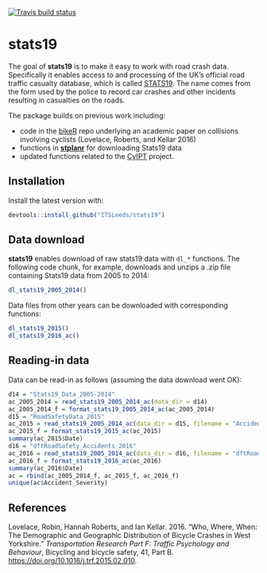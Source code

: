 
[![Travis build
status](https://travis-ci.org/ITSLeeds/stats19.svg?branch=master)](https://travis-ci.org/ITSLeeds/stats19)

<!-- README.md is generated from README.Rmd. Please edit that file -->

# stats19

The goal of **stats19** is to make it easy to work with road crash data.
Specifically it enables access to and processing of the UK’s official
road traffic casualty database, which is called
[STATS19](https://data.gov.uk/dataset/cb7ae6f0-4be6-4935-9277-47e5ce24a11f/road-safety-data).
The name comes from the form used by the police to record car crashes
and other incidents resulting in casualties on the
roads.

<!-- A description of the stats19 data and variables they contain can be found at: http://data.dft.gov.uk/road-accidents-safety-data/Brief-guide-to%20road-accidents-and-safety-data.doc. -->

The package builds on previous work including:

  - code in the [bikeR](https://github.com/Robinlovelace/bikeR) repo
    underlying an academic paper on collisions involving cyclists
    (Lovelace, Roberts, and Kellar 2016)
  - functions in
    [**stplanr**](https://github.com/ropensci/stplanr/blob/master/R/load-stats19.R)
    for downloading Stats19 data
  - updated functions related to the
    [CyIPT](https://github.com/cyipt/stats19) project.

## Installation

Install the latest version
with:

``` r
devtools::install_github("ITSLeeds/stats19")
```

<!-- You can install the released version of stats19 from [CRAN](https://CRAN.R-project.org) with: -->

<!-- ``` r -->

<!-- install.packages("stats19") -->

<!-- ``` -->

## Data download

**stats19** enables download of raw stats19 data with `dl_*` functions.
The following code chunk, for example, downloads and unzips a .zip file
containing Stats19 data from 2005 to 2014:

``` r
dl_stats19_2005_2014()
```

Data files from other years can be downloaded with corresponding
functions:

``` r
dl_stats19_2015()
dl_stats19_2016_ac()
```

## Reading-in data

Data can be read-in as follows (assuming the data download went OK):

``` r
d14 = "Stats19_Data_2005-2014"
ac_2005_2014 = read_stats19_2005_2014_ac(data_dir = d14)
ac_2005_2014_f = format_stats19_2005_2014_ac(ac_2005_2014)
d15 = "RoadSafetyData_2015"
ac_2015 = read_stats19_2005_2014_ac(data_dir = d15, filename = "Accidents_2015.csv")
ac_2015_f = format_stats19_2015_ac(ac_2015)
summary(ac_2015$Date)
d16 = "dftRoadSafety_Accidents_2016"
ac_2016 = read_stats19_2005_2014_ac(data_dir = d16, filename = "dftRoadSafety_Accidents_2016.csv")
ac_2016_f = format_stats19_2016_ac(ac_2016)
summary(ac_2016$Date)
ac = rbind(ac_2005_2014_f, ac_2015_f, ac_2016_f)
unique(ac$Accident_Severity)
```

## References

<div id="refs" class="references">

<div id="ref-lovelace_who_2016">

Lovelace, Robin, Hannah Roberts, and Ian Kellar. 2016. “Who, Where,
When: The Demographic and Geographic Distribution of Bicycle Crashes in
West Yorkshire.” *Transportation Research Part F: Traffic Psychology and
Behaviour*, Bicycling and bicycle safety, 41, Part B.
<https://doi.org/10.1016/j.trf.2015.02.010>.

</div>

</div>
